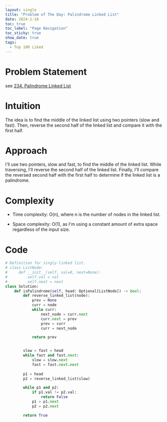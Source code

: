 ```yaml
---
layout: single
title: "Problem of The Day: Palindrome Linked List"
date: 2024-1-18
toc: true
toc_label: "Page Navigation"
toc_sticky: true
show_date: true
tags:
  - Top 100 Liked
---
```

# Problem Statement
see [234. Palindrome Linked List](https://leetcode.com/problems/palindrome-linked-list/description/?envType=study-plan-v2&envId=top-100-liked)

# Intuition
The idea is to find the middle of the linked list using two pointers (slow and fast). Then, reverse the second half of the linked list and compare it with the first half.

# Approach
I'll use two pointers, slow and fast, to find the middle of the linked list. While traversing, I'll reverse the second half of the linked list. Finally, I'll compare the reversed second half with the first half to determine if the linked list is a palindrome.

# Complexity
- Time complexity:
O(n), where n is the number of nodes in the linked list.

- Space complexity:
O(1), as I'm using a constant amount of extra space regardless of the input size.

# Code
```python
# Definition for singly-linked list.
# class ListNode:
#     def __init__(self, val=0, next=None):
#         self.val = val
#         self.next = next
class Solution:
    def isPalindrome(self, head: Optional[ListNode]) -> bool:
        def reverse_linked_list(node):
            prev = None
            curr = node
            while curr:
                next_node = curr.next
                curr.next = prev
                prev = curr
                curr = next_node

            return prev


        slow = fast = head
        while fast and fast.next:
            slow = slow.next
            fast = fast.next.next
        
        p1 = head
        p2 = reverse_linked_list(slow)

        while p1 and p2:
            if p1.val != p2.val:
                return False
            p1 = p1.next
            p2 = p2.next

        return True
```
